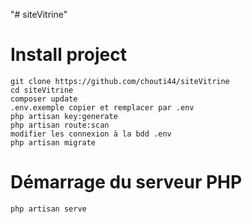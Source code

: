 "# siteVitrine" 

# Install project 

```
git clone https://github.com/chouti44/siteVitrine
cd siteVitrine
composer update 
.env.exemple copier et remplacer par .env
php artisan key:generate
php artisan route:scan 
modifier les connexion à la bdd .env
php artisan migrate

```
# Démarrage du serveur PHP

```bash
php artisan serve
```